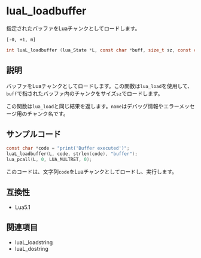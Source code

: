 # luaL_loadbuffer

指定されたバッファをLuaチャンクとしてロードします。

`[-0, +1, m]`

```c
int luaL_loadbuffer (lua_State *L, const char *buff, size_t sz, const char *name);
```

## 説明

バッファをLuaチャンクとしてロードします。この関数は`lua_load`を使用して、`buff`で指されたバッファ内のチャンクをサイズ`sz`でロードします。

この関数は`lua_load`と同じ結果を返します。`name`はデバッグ情報やエラーメッセージ用のチャンク名です。

## サンプルコード

```c
const char *code = "print('Buffer executed')";
luaL_loadbuffer(L, code, strlen(code), "buffer");
lua_pcall(L, 0, LUA_MULTRET, 0);
```

このコードは、文字列`code`をLuaチャンクとしてロードし、実行します。

## 互換性

- Lua5.1

## 関連項目

- luaL_loadstring
- luaL_dostring